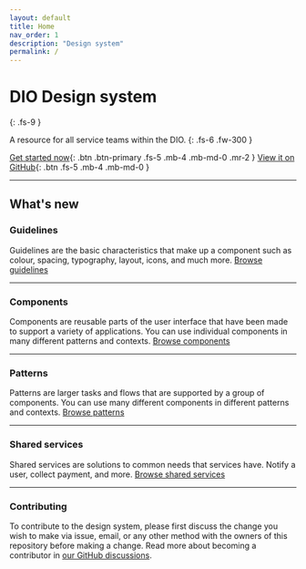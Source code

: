 ```yaml
---
layout: default
title: Home
nav_order: 1
description: "Design system"
permalink: /
---
```


# DIO Design system
{: .fs-9 }

A resource for all service teams within the DIO. 
{: .fs-6 .fw-300 }

[Get started now](#getting-started){: .btn .btn-primary .fs-5 .mb-4 .mb-md-0 .mr-2 } [View it on GitHub](https://github.com/pmarsceill/just-the-docs){: .btn .fs-5 .mb-4 .mb-md-0 }

---

## What's new

### Guidelines

Guidelines are the basic characteristics that make up a component such as colour, spacing, typography, layout, icons, and much more.
[Browse guidelines](https://www.example.com)

---

### Components

Components are reusable parts of the user interface that have been made to support a variety of applications. You can use individual components in many different patterns and contexts.
[Browse components](https://www.example.com)

---

### Patterns
Patterns are larger tasks and flows that are supported by a group of components. You can use many different components in different patterns and contexts.
[Browse patterns](https://www.example.com)

---

### Shared services
Shared services are solutions to common needs that services have. Notify a user, collect payment, and more.
[Browse shared services](https://www.example.com)



---

### Contributing

To contribute to the design system, please first discuss the change you wish to make via issue,
email, or any other method with the owners of this repository before making a change. Read more about becoming a contributor in [our GitHub discussions](https://github.com/GovAlta/ui-components/discussions).

